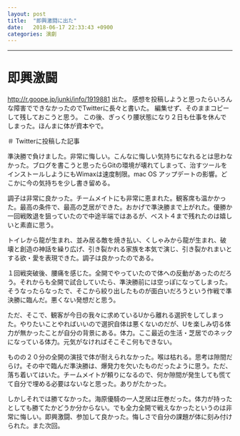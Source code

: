 ```yaml
---
layout: post
title:  "即興激闘に出た"
date:   2018-06-17 22:33:43 +0900
categories: 演劇
---
```

***
# 即興激闘
http://r.goope.jp/junki/info/1919881
出た。
感想を投稿しようと思ったらいろんな障害でできなかったのでTwitterに長々と書いた。
編集せず、そのままコピーして残しておこうと思う。
この後、ぎっくり腰状態になり２日も仕事を休んでしまった。ほんまに体が資本やで。

＃ Twitterに投稿した記事


準決勝で負けました。非常に悔しい。こんなに悔しい気持ちになれるとは思わなかった。ブログを書こうと思ったらGitの環境が壊れてしまって、治すツールをインストールしようにもWimaxは速度制限。mac OS アップデートの影響。どこかに今の気持ちを少し書き留める。

調子は非常に良かった。チームメイトにも非常に恵まれた。観客席も温かかった。最高の条件で、最高の芝居ができた。おかげで準決勝まで上がれた。優勝か一回戦敗退を狙っていたので中途半端ではあるが、ベスト４まで残れたのは嬉しいと素直に思う。

トイレから龍が生まれ、並み居る敵を焼き払い、くしゃみから龍が生まれ、破壊と創造の神話を繰り広げ、引き裂かれる家族を本気で演じ、引き裂かれまいとする欲・愛を表現できた。調子は良かったのである。

１回戦突破後、腰痛を感じた。全開でやっていたので体への反動があったのだろう。それからも全開で試合していたら、準決勝前には空っぽになってしまった。そうなったらなったで、そこから絞り出したものが面白いだろうという作戦で準決勝に臨んだ。悪くない発想だと思う。

ただ、そこで、観客が今日の我々に求めているUから離れる選択をしてしまった。やりたいことやればいいので選択自体は悪くないのだが、Uを楽しみ切る体力が無かったことが自分の背景にある。体力。ここ最近の生活・芝居でのネックになっている体力。元気がなければそこそこ何もできない。

ものの２０分の全開の演技で体が耐えられなかった。喉は枯れる。思考は隙間だらけ。その中で臨んだ準決勝は、爆発力を欠いたものだったように思う。ただ、落ち着いてはいた。チームメイトが頼りになるので、何か隙間が発生しても慌てて自分で埋める必要はないなと思った。ありがたかった。

しかしそれでは勝てなかった。海原優騎の一人芝居は圧巻だった。体力が持ったとしても勝てたかどうか分からない。でも全力全開で戦えなかったというのは非常に悔しい。即興激闘、参加して良かった。悔しさで自分の課題が体に刻み付けられた。また次回。
